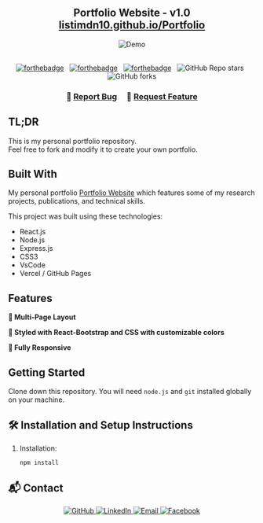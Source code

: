<h2 align="center">
  Portfolio Website - v1.0<br/>
  <a href="https://listimdn10.github.io/Portfolio/" target="_blank">listimdn10.github.io/Portfolio</a>
</h2>
<div align="center">
  <img alt="Demo" src="./Images/readme-img1.png" />
</div>

<br/>

<center>

[![forthebadge](https://forthebadge.com/images/badges/built-with-love.svg)](https://forthebadge.com) &nbsp;
[![forthebadge](https://forthebadge.com/images/badges/made-with-javascript.svg)](https://forthebadge.com) &nbsp;
[![forthebadge](https://forthebadge.com/images/badges/open-source.svg)](https://forthebadge.com) &nbsp;
![GitHub Repo stars](https://img.shields.io/github/stars/listimdn10/Portfolio?color=red&logo=github&style=for-the-badge) &nbsp;
![GitHub forks](https://img.shields.io/github/forks/listimdn10/Portfolio?color=red&logo=github&style=for-the-badge)

</center>

<h3 align="center">
    🔹
    <a href="https://github.com/listimdn10/Portfolio/issues">Report Bug</a> &nbsp; &nbsp;
    🔹
    <a href="https://github.com/listimdn10/Portfolio/issues">Request Feature</a>
</h3>

## TL;DR

This is my personal portfolio repository.  
Feel free to fork and modify it to create your own portfolio.  

## Built With

My personal portfolio <a href="https://listimdn10.github.io/Portfolio/" target="_blank">Portfolio Website</a> which features some of my research projects, publications, and technical skills.<br/>

This project was built using these technologies:

- React.js  
- Node.js  
- Express.js  
- CSS3  
- VsCode  
- Vercel / GitHub Pages  

## Features

**📖 Multi-Page Layout**  

**🎨 Styled with React-Bootstrap and CSS with customizable colors**  

**📱 Fully Responsive**  

## Getting Started

Clone down this repository. You will need `node.js` and `git` installed globally on your machine.

## 🛠 Installation and Setup Instructions

1. Installation:  
   ```bash
   npm install

## 📬 Contact
<p align="center"> <a href="https://github.com/listimdn10" target="_blank"> <img src="https://img.shields.io/badge/GitHub-100000?style=for-the-badge&logo=github&logoColor=white" alt="GitHub"/> </a> <a href="https://www.linkedin.com/in/quynh-nhu-nguyen-dang-633382246" target="_blank"> <img src="https://img.shields.io/badge/LinkedIn-0A66C2?style=for-the-badge&logo=linkedin&logoColor=white" alt="LinkedIn"/> </a> <a href="mailto:quynhnhu170218@gmail.com" target="_blank"> <img src="https://img.shields.io/badge/Email-D14836?style=for-the-badge&logo=gmail&logoColor=white" alt="Email"/> </a> <a href="https://www.facebook.com/nguyen.ang.nhu.2024" target="_blank"> <img src="https://img.shields.io/badge/Facebook-1877F2?style=for-the-badge&logo=facebook&logoColor=white" alt="Facebook"/> </a> </p>
